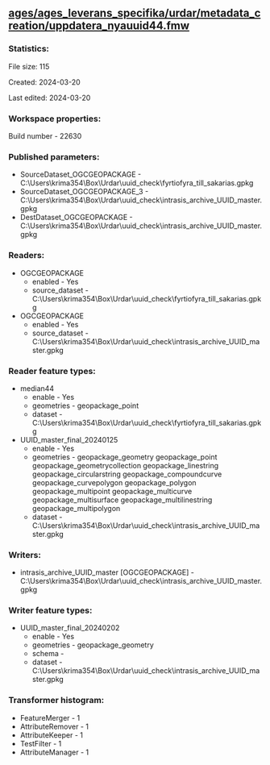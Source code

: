 ﻿## [ages/ages_leverans_specifika/urdar/metadata_creation/uppdatera_nyauuid44.fmw](https://github.com/kicki58/kix_working_dir/blob/master/ages/ages_leverans_specifika/urdar/metadata_creation/uppdatera_nyauuid44.fmw)

### Statistics:
File size: 115

Created: 2024-03-20

Last edited: 2024-03-20


### Workspace properties:
Build number    - 22630

### Published parameters:
*  SourceDataset_OGCGEOPACKAGE    -   C:\Users\krima354\Box\Urdar\uuid_check\fyrtiofyra_till_sakarias.gpkg
*  SourceDataset_OGCGEOPACKAGE_3    -   C:\Users\krima354\Box\Urdar\uuid_check\intrasis_archive_UUID_master.gpkg
*  DestDataset_OGCGEOPACKAGE    -   C:\Users\krima354\Box\Urdar\uuid_check\intrasis_archive_UUID_master.gpkg

### Readers:
*  OGCGEOPACKAGE
    * enabled    -  Yes
    * source_dataset    -   C:\Users\krima354\Box\Urdar\uuid_check\fyrtiofyra_till_sakarias.gpkg
*  OGCGEOPACKAGE
    * enabled    -  Yes
    * source_dataset    -   C:\Users\krima354\Box\Urdar\uuid_check\intrasis_archive_UUID_master.gpkg

### Reader feature types:
*  median44
    * enable - Yes
    * geometries - geopackage_point
    * dataset - C:\Users\krima354\Box\Urdar\uuid_check\fyrtiofyra_till_sakarias.gpkg
*  UUID_master_final_20240125
    * enable - Yes
    * geometries - geopackage_geometry geopackage_point geopackage_geometrycollection geopackage_linestring geopackage_circularstring geopackage_compoundcurve geopackage_curvepolygon geopackage_polygon geopackage_multipoint geopackage_multicurve geopackage_multisurface geopackage_multilinestring geopackage_multipolygon
    * dataset - C:\Users\krima354\Box\Urdar\uuid_check\intrasis_archive_UUID_master.gpkg


### Writers:
*  intrasis_archive_UUID_master [OGCGEOPACKAGE]    -   C:\Users\krima354\Box\Urdar\uuid_check\intrasis_archive_UUID_master.gpkg

### Writer feature types:
*  UUID_master_final_20240202
    * enable - Yes
    * geometries - geopackage_geometry
    * schema - 
    * dataset - C:\Users\krima354\Box\Urdar\uuid_check\intrasis_archive_UUID_master.gpkg

### Transformer histogram:
*  FeatureMerger    -   1
*  AttributeRemover    -   1
*  AttributeKeeper    -   1
*  TestFilter    -   1
*  AttributeManager    -   1

